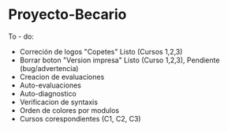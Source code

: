 # Proyecto-Becario

To - do:

- Correción de logos "Copetes" Listo (Cursos 1,2,3)
- Borrar boton "Version impresa" Listo (Curso 1,2,3), Pendiente (bug/advertencia)
- Creacion de evaluaciones
- Auto-evaluaciones
- Auto-diagnostico
- Verificacion de syntaxis
- Orden de colores por modulos
- Cursos corespondientes (C1, C2, C3)
